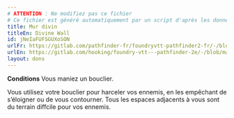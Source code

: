 ```yaml
---
# ATTENTION : Ne modifiez pas ce fichier
# Ce fichier est généré automatiquement par un script d'après les données du module Foundry VTT officiel et de sa traduction
title: Mur divin
titleEn: Divine Wall
id: jNeIaFUFSGUXoSON
urlFr: https://gitlab.com/pathfinder-fr/foundryvtt-pathfinder2-fr/-/blob/master/data/feats/jNeIaFUFSGUXoSON.htm
urlEn: https://gitlab.com/hooking/foundry-vtt---pathfinder-2e/-/blob/master/packs/data/feats.db/divine-wall.json
layout: dons
---
```

**Conditions** Vous maniez un bouclier.

Vous utilisez votre bouclier pour harceler vos ennemis, en les empêchant de s’éloigner ou de vous contourner. Tous les espaces adjacents à vous sont du terrain diffcile pour vos ennemis.

